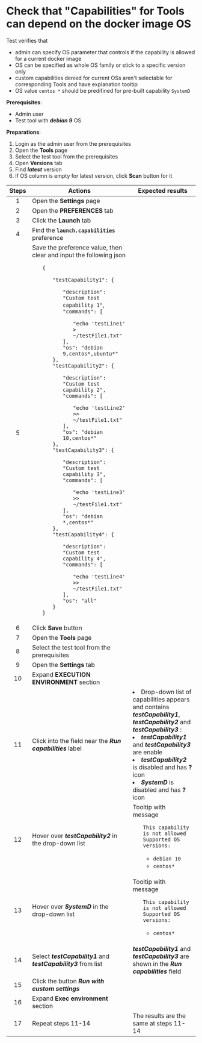 # Check that "Capabilities" for Tools can depend on the docker image OS

Test verifies that
- admin can specify OS parameter that controls if the capability is allowed for a current docker image
- OS can be specified as whole OS family or stick to a specific version only
- custom capabilities denied for current OSs aren't selectable for corresponding Tools and have  explanation tooltip
- OS value `centos *` should be predifined for pre-built capability `SystemD` 

**Prerequisites**:
- Admin user
- Test tool with ***debian 9*** OS

**Preparations**:
1. Login as the admin user from the prerequisites
2. Open the **Tools** page
3. Select the test tool from the prerequisites
4. Open **Versions** tab
5. Find ***latest*** version
6. If OS column is empty for latest version, click **Scan** button for it

| Steps | Actions | Expected results |
| :---: | --- | --- |
| 1 | Open the **Settings** page | |
| 2 | Open the **PREFERENCES** tab | |
| 3 | Click the **Launch** tab | |
| 4 | Find the **`launch.capabilities`** preference | |
| 5 | Save the preference value, then clear and input the following json <ul> `{` <ul> `"testCapability1": {` <ul> `"description": "Custom test capability 1"`, <br> `"commands": [` <ul> `"echo 'testLine1' > ~/testFile1.txt"` </ul> `],` <br> `"os": "debian 9,centos*,ubuntu*"` </ul> `},` <br> `"testCapability2": {` <ul> `"description": "Custom test capability 2",` <br> `"commands": [` <ul> `"echo 'testLine2' >> ~/testFile1.txt"` </ul> `],` <br> `"os": "debian 10,centos*"` </ul> `},` <br> `"testCapability3": {` <ul> `"description": "Custom test capability 3",` <br> `"commands": [` <ul> `"echo 'testLine3' >> ~/testFile1.txt"` </ul> `],` <br> `"os": "debian *,centos*"` </ul> `},` <br> `"testCapability4": {` <ul> `"description": "Custom test capability 4",` <br> `"commands": [` <ul> `"echo 'testLine4' >> ~/testFile1.txt"` </ul> `],` <br> `"os": "all"` </ul> `}` </ul> `}` |
| 6 | Click **Save** button | |
| 7 | Open the **Tools** page | |
| 8 | Select the test tool from the prerequisites | |
| 9 | Open the **Settings** tab
| 10 | Expand **EXECUTION ENVIRONMENT** section | |
| 11 | Click into the field near the ***Run capabilities*** label | <li> Drop-down list of capabilities appears and contains ***testCapability1***, ***testCapability2*** and ***testCapability3*** : <li> ***testCapability1*** and ***testCapability3*** are enable <li> ***testCapability2*** is disabled and has **?** icon <li> ***SystemD*** is disabled and has **?** icon | 
| 12 | Hover over ***testCapability2*** in the drop-down list | Tooltip with message <ul> `This capability is not allowed` <br> `Supported OS versions:` <ul> <li> `debian 10` <li> `centos*` |
| 13 | Hover over ***SystemD*** in the drop-down list | Tooltip with message <ul> `This capability is not allowed` <br> `Supported OS versions:` <ul> <li> `centos*` |
| 14 | Select ***testCapability1*** and ***testCapability3*** from list | ***testCapability1*** and ***testCapability3*** are shown in the ***Run capabilities*** field |
| 15 | Click the button ***Run with custom settings*** | |
| 16 | Expand **Exec environment** section | |
| 17 | Repeat steps 11-14 | The results are the same at steps 11-14|
